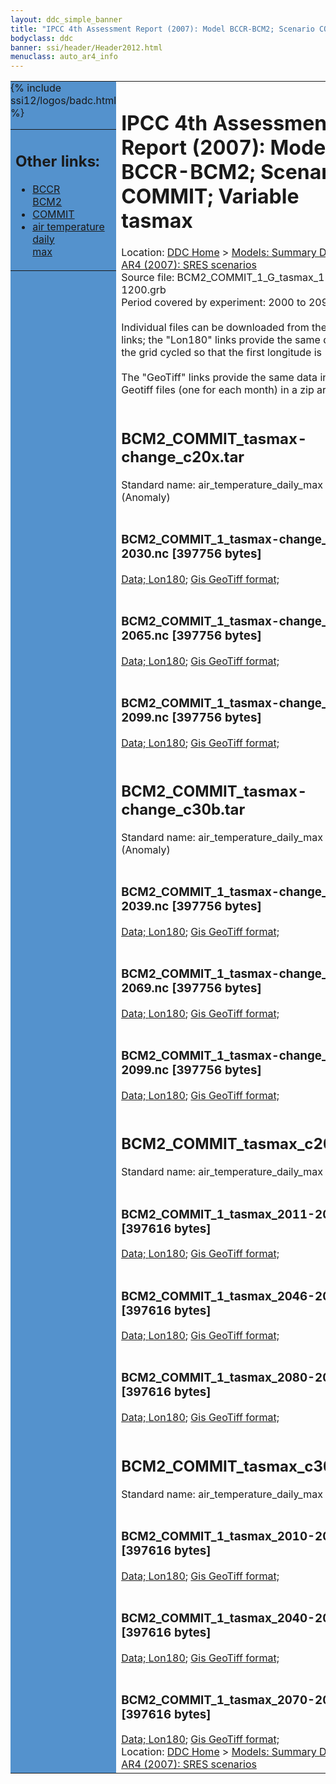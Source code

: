 ```yaml
---
layout: ddc_simple_banner
title: "IPCC 4th Assessment Report (2007): Model BCCR-BCM2; Scenario COMMIT; Variable tasmax"
bodyclass: ddc
banner: ssi/header/Header2012.html
menuclass: auto_ar4_info
---
```



<table width="100%" border="0" cellspacing="0" cellpadding="0" style="border-collapse: collapse;">
<tr style="margin:0;padding:0;border:0;">
<td style="margin:0;padding:0;border:0;height:1pt;width:150pt;background:#5492CD;" valign="top" >

<div id="lh-col2" class="auto_ar4_info">
<table class="menumain" bgcolor="#5492CD" cellspacing="0" width="100%" border="0">
<tr><td>
<h2> Other links:</h2>
<ul>
<li><a href="/auto/ar4/model-BCCR-BCM2.html">BCCR<br/>BCM2</a></li>
<li><a href="/auto/ar4/scenario-COMMIT.html">COMMIT</a></li>
<li><a href="/auto/ar4/var-air_temperature_daily_max.html">air temperature daily<br/> max</a></li>
</ul>
</td></tr>
{% include ssi12/logos/badc.html %}
</table>
</div>
</td>
<td><h1>IPCC 4th Assessment Report (2007): Model BCCR-BCM2; Scenario COMMIT; Variable tasmax</h1>

<!-- Breadcrumb1 -->
<div id="breadcrumb1" align="left">
Location: <a href="/index.html">DDC Home</a> > <a href="/sim/gcm_clim/">Models: Summary Data</a>
> <a href="/sim/gcm_clim/SRES_AR4/index.html">AR4 (2007): SRES scenarios</a>
</div>
<!-- End of Breadcrumb1 -->Source file: BCM2_COMMIT_1_G_tasmax_1-1200.grb
<br/>
Period covered by experiment: 2000 to 2099<br/>
<br/>Individual files can be downloaded from the "data" links; the "Lon180" links provide the same data
         with the grid cycled so that the first longitude is 180W<br/>
<br/>The "GeoTiff" links provide the same data in 12 Geotiff files (one for each month)
          in a zip archive<br/>
<br/><h2>BCM2_COMMIT_tasmax-change_c20x.tar</h2>
Standard name: air_temperature_daily_max (Anomaly)<br>
<br/><h3>BCM2_COMMIT_1_tasmax-change_2011-2030.nc [397756 bytes]</h3>
<a href="/cgi-bin/downl/ar4_nc/tasmax/BCM2_COMMIT_1_tasmax-change_2011-2030.nc">Data; </a><a href="/cgi-bin/downl/ar4_nc/tasmax/BCM2_COMMIT_1_tasmax-change_2011-2030.cyto180.nc"> Lon180</a>; <a href="/cgi-bin/downl/ar4_tif/tasmax/BCM2_COMMIT_1_tasmax-change_2011-2030.zip">Gis GeoTiff format; </a><br/>
<br/><h3>BCM2_COMMIT_1_tasmax-change_2046-2065.nc [397756 bytes]</h3>
<a href="/cgi-bin/downl/ar4_nc/tasmax/BCM2_COMMIT_1_tasmax-change_2046-2065.nc">Data; </a><a href="/cgi-bin/downl/ar4_nc/tasmax/BCM2_COMMIT_1_tasmax-change_2046-2065.cyto180.nc"> Lon180</a>; <a href="/cgi-bin/downl/ar4_tif/tasmax/BCM2_COMMIT_1_tasmax-change_2046-2065.zip">Gis GeoTiff format; </a><br/>
<br/><h3>BCM2_COMMIT_1_tasmax-change_2080-2099.nc [397756 bytes]</h3>
<a href="/cgi-bin/downl/ar4_nc/tasmax/BCM2_COMMIT_1_tasmax-change_2080-2099.nc">Data; </a><a href="/cgi-bin/downl/ar4_nc/tasmax/BCM2_COMMIT_1_tasmax-change_2080-2099.cyto180.nc"> Lon180</a>; <a href="/cgi-bin/downl/ar4_tif/tasmax/BCM2_COMMIT_1_tasmax-change_2080-2099.zip">Gis GeoTiff format; </a><br/>
<br/><h2>BCM2_COMMIT_tasmax-change_c30b.tar</h2>
Standard name: air_temperature_daily_max (Anomaly)<br>
<br/><h3>BCM2_COMMIT_1_tasmax-change_2010-2039.nc [397756 bytes]</h3>
<a href="/cgi-bin/downl/ar4_nc/tasmax/BCM2_COMMIT_1_tasmax-change_2010-2039.nc">Data; </a><a href="/cgi-bin/downl/ar4_nc/tasmax/BCM2_COMMIT_1_tasmax-change_2010-2039.cyto180.nc"> Lon180</a>; <a href="/cgi-bin/downl/ar4_tif/tasmax/BCM2_COMMIT_1_tasmax-change_2010-2039.zip">Gis GeoTiff format; </a><br/>
<br/><h3>BCM2_COMMIT_1_tasmax-change_2040-2069.nc [397756 bytes]</h3>
<a href="/cgi-bin/downl/ar4_nc/tasmax/BCM2_COMMIT_1_tasmax-change_2040-2069.nc">Data; </a><a href="/cgi-bin/downl/ar4_nc/tasmax/BCM2_COMMIT_1_tasmax-change_2040-2069.cyto180.nc"> Lon180</a>; <a href="/cgi-bin/downl/ar4_tif/tasmax/BCM2_COMMIT_1_tasmax-change_2040-2069.zip">Gis GeoTiff format; </a><br/>
<br/><h3>BCM2_COMMIT_1_tasmax-change_2070-2099.nc [397756 bytes]</h3>
<a href="/cgi-bin/downl/ar4_nc/tasmax/BCM2_COMMIT_1_tasmax-change_2070-2099.nc">Data; </a><a href="/cgi-bin/downl/ar4_nc/tasmax/BCM2_COMMIT_1_tasmax-change_2070-2099.cyto180.nc"> Lon180</a>; <a href="/cgi-bin/downl/ar4_tif/tasmax/BCM2_COMMIT_1_tasmax-change_2070-2099.zip">Gis GeoTiff format; </a><br/>
<br/><h2>BCM2_COMMIT_tasmax_c20x.tar</h2>
Standard name: air_temperature_daily_max<br>
<br/><h3>BCM2_COMMIT_1_tasmax_2011-2030.nc [397616 bytes]</h3>
<a href="/cgi-bin/downl/ar4_nc/tasmax/BCM2_COMMIT_1_tasmax_2011-2030.nc">Data; </a><a href="/cgi-bin/downl/ar4_nc/tasmax/BCM2_COMMIT_1_tasmax_2011-2030.cyto180.nc"> Lon180</a>; <a href="/cgi-bin/downl/ar4_tif/tasmax/BCM2_COMMIT_1_tasmax_2011-2030.zip">Gis GeoTiff format; </a><br/>
<br/><h3>BCM2_COMMIT_1_tasmax_2046-2065.nc [397616 bytes]</h3>
<a href="/cgi-bin/downl/ar4_nc/tasmax/BCM2_COMMIT_1_tasmax_2046-2065.nc">Data; </a><a href="/cgi-bin/downl/ar4_nc/tasmax/BCM2_COMMIT_1_tasmax_2046-2065.cyto180.nc"> Lon180</a>; <a href="/cgi-bin/downl/ar4_tif/tasmax/BCM2_COMMIT_1_tasmax_2046-2065.zip">Gis GeoTiff format; </a><br/>
<br/><h3>BCM2_COMMIT_1_tasmax_2080-2099.nc [397616 bytes]</h3>
<a href="/cgi-bin/downl/ar4_nc/tasmax/BCM2_COMMIT_1_tasmax_2080-2099.nc">Data; </a><a href="/cgi-bin/downl/ar4_nc/tasmax/BCM2_COMMIT_1_tasmax_2080-2099.cyto180.nc"> Lon180</a>; <a href="/cgi-bin/downl/ar4_tif/tasmax/BCM2_COMMIT_1_tasmax_2080-2099.zip">Gis GeoTiff format; </a><br/>
<br/><h2>BCM2_COMMIT_tasmax_c30b.tar</h2>
Standard name: air_temperature_daily_max<br>
<br/><h3>BCM2_COMMIT_1_tasmax_2010-2039.nc [397616 bytes]</h3>
<a href="/cgi-bin/downl/ar4_nc/tasmax/BCM2_COMMIT_1_tasmax_2010-2039.nc">Data; </a><a href="/cgi-bin/downl/ar4_nc/tasmax/BCM2_COMMIT_1_tasmax_2010-2039.cyto180.nc"> Lon180</a>; <a href="/cgi-bin/downl/ar4_tif/tasmax/BCM2_COMMIT_1_tasmax_2010-2039.zip">Gis GeoTiff format; </a><br/>
<br/><h3>BCM2_COMMIT_1_tasmax_2040-2069.nc [397616 bytes]</h3>
<a href="/cgi-bin/downl/ar4_nc/tasmax/BCM2_COMMIT_1_tasmax_2040-2069.nc">Data; </a><a href="/cgi-bin/downl/ar4_nc/tasmax/BCM2_COMMIT_1_tasmax_2040-2069.cyto180.nc"> Lon180</a>; <a href="/cgi-bin/downl/ar4_tif/tasmax/BCM2_COMMIT_1_tasmax_2040-2069.zip">Gis GeoTiff format; </a><br/>
<br/><h3>BCM2_COMMIT_1_tasmax_2070-2099.nc [397616 bytes]</h3>
<a href="/cgi-bin/downl/ar4_nc/tasmax/BCM2_COMMIT_1_tasmax_2070-2099.nc">Data; </a><a href="/cgi-bin/downl/ar4_nc/tasmax/BCM2_COMMIT_1_tasmax_2070-2099.cyto180.nc"> Lon180</a>; <a href="/cgi-bin/downl/ar4_tif/tasmax/BCM2_COMMIT_1_tasmax_2070-2099.zip">Gis GeoTiff format; </a><br/>
<!-- Breadcrumb2 -->
<div id="breadcrumb2" align="left">
Location: <a href="/index.html">DDC Home</a> > <a href="/sim/gcm_clim/">Models: Summary Data</a>
> <a href="/sim/gcm_clim/SRES_AR4/index.html">AR4 (2007): SRES scenarios</a>
</div>
<!-- End of Breadcrumb2 --></td></tr></table>
